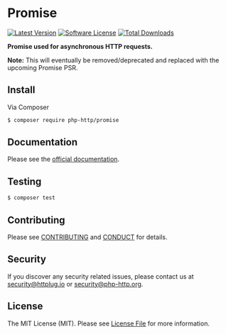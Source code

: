 # Promise

[![Latest Version](https://img.shields.io/github/release/php-http/promise.svg?style=flat-square)](https://github.com/php-http/promise/releases)
[![Software License](https://img.shields.io/badge/license-MIT-brightgreen.svg?style=flat-square)](LICENSE)
[![Total Downloads](https://img.shields.io/packagist/dt/php-http/promise.svg?style=flat-square)](https://packagist.org/packages/php-http/promise)

**Promise used for asynchronous HTTP requests.**

**Note:** This will eventually be removed/deprecated and replaced with the upcoming Promise PSR.


## Install

Via Composer

``` bash
$ composer require php-http/promise
```


## Documentation

Please see the [official documentation](http://docs.httplug.io).


## Testing

``` bash
$ composer test
```


## Contributing

Please see [CONTRIBUTING](CONTRIBUTING.md) and [CONDUCT](CONDUCT.md) for details.


## Security

If you discover any security related issues, please contact us at [security@httplug.io](mailto:security@httplug.io)
or [security@php-http.org](mailto:security@php-http.org).


## License

The MIT License (MIT). Please see [License File](LICENSE) for more information.
